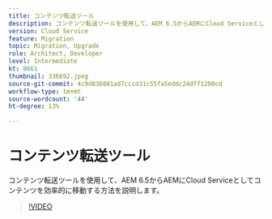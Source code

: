 ```yaml
---
title: コンテンツ転送ツール
description: コンテンツ転送ツールを使用して、AEM 6.5からAEMにCloud Serviceとしてコンテンツを効率的に移動する方法を説明します。
version: Cloud Service
feature: Migration
topic: Migration, Upgrade
role: Architect, Developer
level: Intermediate
kt: 8661
thumbnail: 336692.jpeg
source-git-commit: 4c9d836881ad7cccd31c55fa5eddc24dff1200cd
workflow-type: tm+mt
source-wordcount: '44'
ht-degree: 13%

---
```



# コンテンツ転送ツール

コンテンツ転送ツールを使用して、AEM 6.5からAEMにCloud Serviceとしてコンテンツを効率的に移動する方法を説明します。

>[!VIDEO](https://video.tv.adobe.com/v/336692/?quality=12&learn=on)
